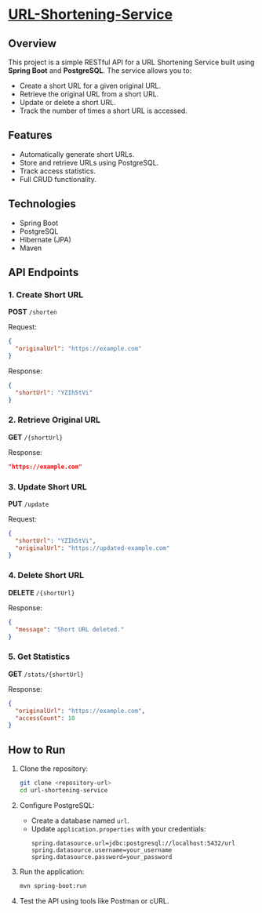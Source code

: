 # [URL-Shortening-Service](https://roadmap.sh/projects/url-shortening-service)

## Overview
This project is a simple RESTful API for a URL Shortening Service built using **Spring Boot** and **PostgreSQL**. The service allows you to:

- Create a short URL for a given original URL.
- Retrieve the original URL from a short URL.
- Update or delete a short URL.
- Track the number of times a short URL is accessed.

## Features

- Automatically generate short URLs.
- Store and retrieve URLs using PostgreSQL.
- Track access statistics.
- Full CRUD functionality.

## Technologies

- Spring Boot
- PostgreSQL
- Hibernate (JPA)
- Maven

## API Endpoints

### 1. Create Short URL
**POST** `/shorten`

Request:
```json
{
  "originalUrl": "https://example.com"
}
```
Response:
```json
{
  "shortUrl": "YZIh5tVi"
}
```

### 2. Retrieve Original URL
**GET** `/{shortUrl}`

Response:
```json
"https://example.com"
```

### 3. Update Short URL
**PUT** `/update`

Request:
```json
{
  "shortUrl": "YZIh5tVi",
  "originalUrl": "https://updated-example.com"
}
```

### 4. Delete Short URL
**DELETE** `/{shortUrl}`

Response:
```json
{
  "message": "Short URL deleted."
}
```

### 5. Get Statistics
**GET** `/stats/{shortUrl}`

Response:
```json
{
  "originalUrl": "https://example.com",
  "accessCount": 10
}
```

## How to Run

1. Clone the repository:
   ```bash
   git clone <repository-url>
   cd url-shortening-service
   ```

2. Configure PostgreSQL:
    - Create a database named `url`.
    - Update `application.properties` with your credentials:
      ```properties
      spring.datasource.url=jdbc:postgresql://localhost:5432/url
      spring.datasource.username=your_username
      spring.datasource.password=your_password
      ```

3. Run the application:
   ```bash
   mvn spring-boot:run
   ```

4. Test the API using tools like Postman or cURL.

